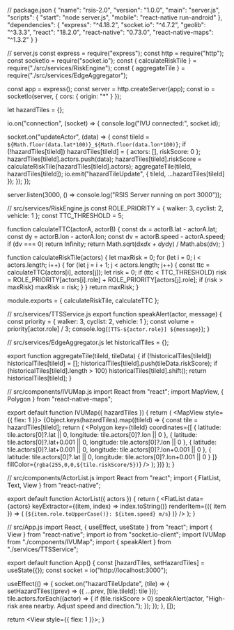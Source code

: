 // package.json
{
  "name": "rsis-2.0",
  "version": "1.0.0",
  "main": "server.js",
  "scripts": {
    "start": "node server.js",
    "mobile": "react-native run-android"
  },
  "dependencies": {
    "express": "^4.18.2",
    "socket.io": "^4.7.2",
    "geolib": "^3.3.3",
    "react": "18.2.0",
    "react-native": "0.73.0",
    "react-native-maps": "^1.3.2"
  }
}

// server.js
const express = require("express");
const http = require("http");
const socketIo = require("socket.io");
const { calculateRiskTile } = require("./src/services/RiskEngine");
const { aggregateTile } = require("./src/services/EdgeAggregator");

const app = express();
const server = http.createServer(app);
const io = socketIo(server, { cors: { origin: "*" } });

let hazardTiles = {};

io.on("connection", (socket) => {
  console.log("IVU connected:", socket.id);

  socket.on("updateActor", (data) => {
    const tileId = `${Math.floor(data.lat*100)}_${Math.floor(data.lon*100)}`;
    if (!hazardTiles[tileId]) hazardTiles[tileId] = { actors: [], riskScore: 0 };
    hazardTiles[tileId].actors.push(data);
    hazardTiles[tileId].riskScore = calculateRiskTile(hazardTiles[tileId].actors);
    aggregateTile(tileId, hazardTiles[tileId]);
    io.emit("hazardTileUpdate", { tileId, ...hazardTiles[tileId] });
  });
});

server.listen(3000, () => console.log("RSIS Server running on port 3000"));

// src/services/RiskEngine.js
const ROLE_PRIORITY = { walker: 3, cyclist: 2, vehicle: 1 };
const TTC_THRESHOLD = 5;

function calculateTTC(actorA, actorB) {
  const dx = actorB.lat - actorA.lat;
  const dy = actorB.lon - actorA.lon;
  const dv = actorB.speed - actorA.speed;
  if (dv === 0) return Infinity;
  return Math.sqrt(dx*dx + dy*dy) / Math.abs(dv);
}

function calculateRiskTile(actors) {
  let maxRisk = 0;
  for (let i = 0; i < actors.length; i++) {
    for (let j = i + 1; j < actors.length; j++) {
      const ttc = calculateTTC(actors[i], actors[j]);
      let risk = 0;
      if (ttc < TTC_THRESHOLD) risk = ROLE_PRIORITY[actors[i].role] + ROLE_PRIORITY[actors[j].role];
      if (risk > maxRisk) maxRisk = risk;
    }
  }
  return maxRisk;
}

module.exports = { calculateRiskTile, calculateTTC };

// src/services/TTSService.js
export function speakAlert(actor, message) {
  const priority = { walker: 3, cyclist: 2, vehicle: 1 };
  const volume = priority[actor.role] / 3;
  console.log(`[TTS-${actor.role}] ${message}`);
}

// src/services/EdgeAggregator.js
let historicalTiles = {};

export function aggregateTile(tileId, tileData) {
  if (!historicalTiles[tileId]) historicalTiles[tileId] = [];
  historicalTiles[tileId].push(tileData.riskScore);
  if (historicalTiles[tileId].length > 100) historicalTiles[tileId].shift();
  return historicalTiles[tileId];
}

// src/components/IVUMap.js
import React from "react";
import MapView, { Polygon } from "react-native-maps";

export default function IVUMap({ hazardTiles }) {
  return (
    <MapView style={{ flex: 1 }}>
      {Object.keys(hazardTiles).map((tileId) => {
        const tile = hazardTiles[tileId];
        return (
          <Polygon
            key={tileId}
            coordinates={[
              { latitude: tile.actors[0]?.lat || 0, longitude: tile.actors[0]?.lon || 0 },
              { latitude: tile.actors[0]?.lat+0.001 || 0, longitude: tile.actors[0]?.lon || 0 },
              { latitude: tile.actors[0]?.lat+0.001 || 0, longitude: tile.actors[0]?.lon+0.001 || 0 },
              { latitude: tile.actors[0]?.lat || 0, longitude: tile.actors[0]?.lon+0.001 || 0 }
            ]}
            fillColor={`rgba(255,0,0,${tile.riskScore/5})`}
          />
        );
      })}
    </MapView>
  );
}

// src/components/ActorList.js
import React from "react";
import { FlatList, Text, View } from "react-native";

export default function ActorList({ actors }) {
  return (
    <FlatList
      data={actors}
      keyExtractor={(item, index) => index.toString()}
      renderItem={({ item }) => (
        <View>
          <Text>{`${item.role.toUpperCase()}: ${item.speed} m/s`}</Text>
        </View>
      )}
    />
  );
}

// src/App.js
import React, { useEffect, useState } from "react";
import { View } from "react-native";
import io from "socket.io-client";
import IVUMap from "./components/IVUMap";
import { speakAlert } from "./services/TTSService";

export default function App() {
  const [hazardTiles, setHazardTiles] = useState({});
  const socket = io("http://localhost:3000");

  useEffect(() => {
    socket.on("hazardTileUpdate", (tile) => {
      setHazardTiles((prev) => ({ ...prev, [tile.tileId]: tile }));
      tile.actors.forEach((actor) => {
        if (tile.riskScore > 0) speakAlert(actor, "High-risk area nearby. Adjust speed and direction.");
      });
    });
  }, []);

  return <View style={{ flex: 1 }}><IVUMap hazardTiles={hazardTiles} /></View>;
}
